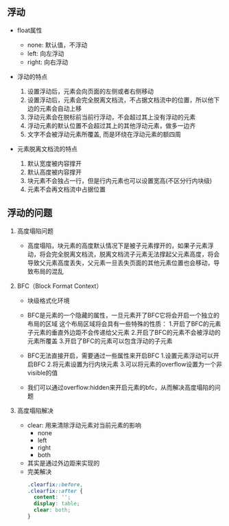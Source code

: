 ## 浮动

* float属性
    
    * none: 默认值，不浮动
    * left: 向左浮动
    * right: 向右浮动
    
* 浮动的特点

    1. 设置浮动后，元素会向页面的左侧或者右侧移动
    2. 设置浮动后，元素会完全脱离文档流，不占据文档流中的位置，所以他下边的元素会自动上移
    3. 浮动元素会在脱标前当前行浮动，不会超过其上没有浮动的元素
    4. 浮动元素的默认位置不会超过其上的其他浮动元素，做多一边齐
    5. 文字不会被浮动元素所覆盖, 而是环绕在浮动元素的额四周
    
* 元素脱离文档流的特点
    
    1. 默认宽度被内容撑开
    2. 默认高度被内容撑开
    3. 块元素不会独占一行，但是行内元素也可以设置宽高(不区分行内块级)
    4. 元素不会再文档流中占据位置
    
## 浮动的问题

1. 高度塌陷问题
    * 高度塌陷，块元素的高度默认情况下是被子元素撑开的，如果子元素浮动，将会完全脱离文档流，脱离文档流子元素无法撑起父元素高度，将会导致父元素高度丢失，父元素一旦丢失页面的其他元素位置也会移动，导致布局的混乱

2. BFC（Block Format Context）
   - 块级格式化环境
   - BFC是元素的一个隐藏的属性，一旦元素开了BFC它将会开启一个独立的布局的区域
       这个布局区域将会具有一些特殊的性质：
       1.开启了BFC的元素子元素的垂直外边距不会传递给父元素
       2.开启了BFC的元素不会被浮动的元素所覆盖
       3.开启了BFC的元素可以包含浮动的子元素

   - BFC无法直接开启，需要通过一些属性来开启BFC
       1.设置元素浮动可以开启BFC
       2.将元素设置为行内块元素
       3.可以将元素的overflow设置为一个非visible的值

   - 我们可以通过overflow:hidden来开启元素的bfc，从而解决高度塌陷的问题
   
3. 高度塌陷解决
    
    * clear: 用来清除浮动元素对当前元素的影响
        * none
        * left
        * right
        * both
    * 其实是通过外边距来实现的
    * 完美解决
        ```css
        .clearfix::before,
        .clearfix::after {
          content: '';
          display: table;
          clear: both;
        } 
        ```

